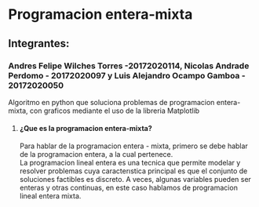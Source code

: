# Programacion entera-mixta
<h2>Integrantes:</h2>
<h3>Andres Felipe Wilches Torres -20172020114, Nicolas Andrade Perdomo - 20172020097 y Luis Alejandro Ocampo Gamboa - 20172020050</h3>
<p>Algoritmo en python que soluciona problemas de programacion entera-mixta, con graficos mediante el uso de la libreria Matplotlib</p>

<ol>
    <li>
        <h4>¿Que es la programacion entera-mixta?</h4>
        <p>Para hablar de la programacion entera - mixta, primero se debe hablar de la programacion entera, a la cual pertenece. <br>
          La programacion lineal entera es una tecnica que permite modelar y resolver problemas cuya caracterıstica principal es que el conjunto de soluciones factibles es discreto. A veces, algunas variables pueden ser enteras y otras continuas, en este caso hablamos de programacion lineal entera mixta.
        </p>
    </li>
